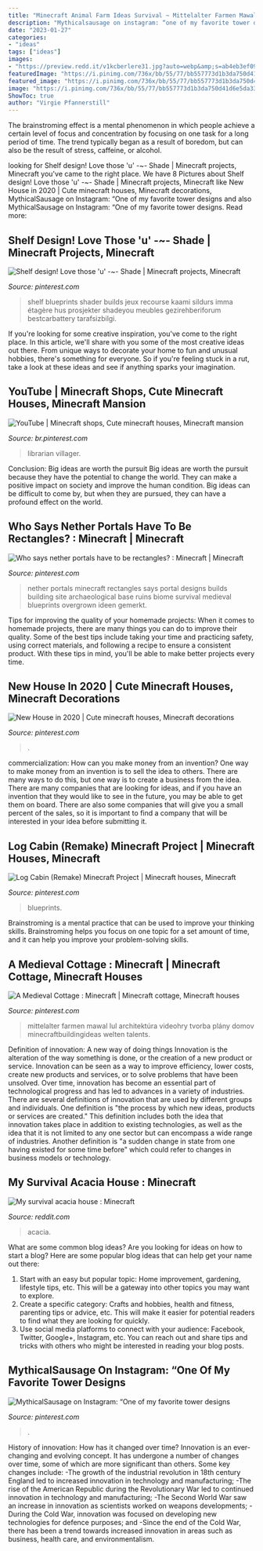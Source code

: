 ```yaml
---
title: "Minecraft Animal Farm Ideas Survival ~ Mittelalter Farmen Mawal Lul Architektúra Videohry Tvorba Plány Domov Minecraftbuildingideas Welten Talents"
description: "Mythicalsausage on instagram: “one of my favorite tower designs"
date: "2023-01-27"
categories:
- "ideas"
tags: ["ideas"]
images:
- "https://preview.redd.it/v1kcberlere31.jpg?auto=webp&amp;s=ab4eb3ef09bea4a75b253927fc1c1ceb7499321e"
featuredImage: "https://i.pinimg.com/736x/bb/55/77/bb557773d1b3da750d41d6e5da33f104.jpg"
featured_image: "https://i.pinimg.com/736x/bb/55/77/bb557773d1b3da750d41d6e5da33f104.jpg"
image: "https://i.pinimg.com/736x/bb/55/77/bb557773d1b3da750d41d6e5da33f104.jpg"
ShowToc: true
author: "Virgie Pfannerstill"
---
```



The brainstroming effect is a mental phenomenon in which people achieve a certain level of focus and concentration by focusing on one task for a long period of time. The trend typically began as a result of boredom, but can also be the result of stress, caffeine, or alcohol.

	

		
looking for Shelf design! Love those &#039;u&#039; -~- Shade | Minecraft projects, Minecraft you've came to the right place. We have 8 Pictures about Shelf design! Love those &#039;u&#039; -~- Shade | Minecraft projects, Minecraft like New House in 2020 | Cute minecraft houses, Minecraft decorations, MythicalSausage on Instagram: “One of my favorite tower designs and also MythicalSausage on Instagram: “One of my favorite tower designs. Read more:
		
    
## Shelf Design! Love Those &#039;u&#039; -~- Shade | Minecraft Projects, Minecraft

<img loading=lazy src="https://i.pinimg.com/736x/45/8a/99/458a99370abd6705ea411643ed1d7e6a.jpg" onerror="this.onerror=null;this.src='https://tse4.mm.bing.net/th?id=OIP.o_geOkWB1y10YnNokSdT2AHaHa&amp;pid=15.1';" alt="Shelf design! Love those &#039;u&#039; -~- Shade | Minecraft projects, Minecraft">

_Source: pinterest.com_

>shelf blueprints shader builds jeux recourse kaami sildurs imma étagère hus prosjekter shadeyou meubles gezirehberiforum bestcarbattery tarafsizbilgi. 

	

If you're looking for some creative inspiration, you've come to the right place. In this article, we'll share with you some of the most creative ideas out there. From unique ways to decorate your home to fun and unusual hobbies, there's something for everyone. So if you're feeling stuck in a rut, take a look at these ideas and see if anything sparks your imagination.

    
## YouTube | Minecraft Shops, Cute Minecraft Houses, Minecraft Mansion

<img loading=lazy src="https://i.pinimg.com/736x/f8/e3/d2/f8e3d2cae0446a209cc4af9bd9b01122.jpg" onerror="this.onerror=null;this.src='https://tse2.mm.bing.net/th?id=OIP.77-V_exb8n6rkpugiBrMNwHaEK&amp;pid=15.1';" alt="YouTube | Minecraft shops, Cute minecraft houses, Minecraft mansion">

_Source: br.pinterest.com_

>librarian villager. 

	

Conclusion: Big ideas are worth the pursuit
Big ideas are worth the pursuit because they have the potential to change the world. They can make a positive impact on society and improve the human condition. Big ideas can be difficult to come by, but when they are pursued, they can have a profound effect on the world.

    
## Who Says Nether Portals Have To Be Rectangles? : Minecraft | Minecraft

<img loading=lazy src="https://i.pinimg.com/736x/bb/55/77/bb557773d1b3da750d41d6e5da33f104.jpg" onerror="this.onerror=null;this.src='https://tse4.mm.bing.net/th?id=OIP.4Ig7V7dP9dzhvAbu8JZtFAHaEK&amp;pid=15.1';" alt="Who says nether portals have to be rectangles? : Minecraft | Minecraft">

_Source: pinterest.com_

>nether portals minecraft rectangles says portal designs builds building site archaeological base ruins biome survival medieval blueprints overgrown ideen gemerkt. 

	

Tips for improving the quality of your homemade projects:
When it comes to homemade projects, there are many things you can do to improve their quality. Some of the best tips include taking your time and practicing safety, using correct materials, and following a recipe to ensure a consistent product. With these tips in mind, you'll be able to make better projects every time.

    
## New House In 2020 | Cute Minecraft Houses, Minecraft Decorations

<img loading=lazy src="https://i.pinimg.com/736x/7b/49/44/7b49444bd56c019424e69ff3050cc26b.jpg" onerror="this.onerror=null;this.src='https://tse1.mm.bing.net/th?id=OIP.rHhIn5D1x0clvrgFUWKHMQHaNK&amp;pid=15.1';" alt="New House in 2020 | Cute minecraft houses, Minecraft decorations">

_Source: pinterest.com_

>. 

	

commercialization: How can you make money from an invention?
One way to make money from an invention is to sell the idea to others. There are many ways to do this, but one way is to create a business from the idea. There are many companies that are looking for ideas, and if you have an invention that they would like to see in the future, you may be able to get them on board. There are also some companies that will give you a small percent of the sales, so it is important to find a company that will be interested in your idea before submitting it.

    
## Log Cabin (Remake) Minecraft Project | Minecraft Houses, Minecraft

<img loading=lazy src="https://i.pinimg.com/736x/f3/79/d9/f379d9c65c56b07d8cfce5883beaedfb.jpg" onerror="this.onerror=null;this.src='https://tse2.mm.bing.net/th?id=OIP.F4WJtlMVi9FKDlL5_QXccgHaGH&amp;pid=15.1';" alt="Log Cabin (Remake) Minecraft Project | Minecraft houses, Minecraft">

_Source: pinterest.com_

>blueprints. 

	

Brainstroming is a mental practice that can be used to improve your thinking skills. Brainstroming helps you focus on one topic for a set amount of time, and it can help you improve your problem-solving skills.

    
## A Medieval Cottage : Minecraft | Minecraft Cottage, Minecraft Houses

<img loading=lazy src="https://i.pinimg.com/736x/5d/ba/11/5dba11200f31a9e95671888c8767f936.jpg" onerror="this.onerror=null;this.src='https://tse3.mm.bing.net/th?id=OIP.mReyEJY_rhnOdTq9zKATzgHaEo&amp;pid=15.1';" alt="A Medieval Cottage : Minecraft | Minecraft cottage, Minecraft houses">

_Source: pinterest.com_

>mittelalter farmen mawal lul architektúra videohry tvorba plány domov minecraftbuildingideas welten talents. 

	

Definition of innovation: A new way of doing things
Innovation is the alteration of the way something is done, or the creation of a new product or service. Innovation can be seen as a way to improve efficiency, lower costs, create new products and services, or to solve problems that have been unsolved. Over time, innovation has become an essential part of technological progress and has led to advances in a variety of industries.
There are several definitions of innovation that are used by different groups and individuals. One definition is "the process by which new ideas, products or services are created." This definition includes both the idea that innovation takes place in addition to existing technologies, as well as the idea that it is not limited to any one sector but can encompass a wide range of industries. Another definition is "a sudden change in state from one having existed for some time before" which could refer to changes in business models or technology.

    
## My Survival Acacia House : Minecraft

<img loading=lazy src="https://preview.redd.it/v1kcberlere31.jpg?auto=webp&amp;s=ab4eb3ef09bea4a75b253927fc1c1ceb7499321e" onerror="this.onerror=null;this.src='https://tse2.mm.bing.net/th?id=OIP.0NqFawxJaUDDEX-oqPKOwQHaEK&amp;pid=15.1';" alt="My survival acacia house : Minecraft">

_Source: reddit.com_

>acacia. 

	

What are some common blog ideas?
Are you looking for ideas on how to start a blog? Here are some popular blog ideas that can help get your name out there: 
1. Start with an easy but popular topic: Home improvement, gardening, lifestyle tips, etc. This will be a gateway into other topics you may want to explore.
2. Create a specific category: Crafts and hobbies, health and fitness, parenting tips or advice, etc. This will make it easier for potential readers to find what they are looking for quickly.
3. Use social media platforms to connect with your audience: Facebook, Twitter, Google+, Instagram, etc. You can reach out and share tips and tricks with others who might be interested in reading your blog posts.

    
## MythicalSausage On Instagram: “One Of My Favorite Tower Designs

<img loading=lazy src="https://i.pinimg.com/736x/ef/9c/34/ef9c349a463cb075eaaeb47455691f4e.jpg" onerror="this.onerror=null;this.src='https://tse2.mm.bing.net/th?id=OIP.p5WwxviicFueIvrIZhetCQHaHa&amp;pid=15.1';" alt="MythicalSausage on Instagram: “One of my favorite tower designs">

_Source: pinterest.com_

>. 

	

History of innovation: How has it changed over time?
Innovation is an ever-changing and evolving concept. It has undergone a number of changes over time, some of which are more significant than others. 
Some key changes include: 
-The growth of the industrial revolution in 18th century England led to increased innovation in technology and manufacturing; 
-The rise of the American Republic during the Revolutionary War led to continued innovation in technology and manufacturing; 
-The Second World War saw an increase in innovation as scientists worked on weapons developments; 
-During the Cold War, innovation was focused on developing new technologies for defence purposes; and 
-Since the end of the Cold War, there has been a trend towards increased innovation in areas such as business, health care, and environmentalism.

